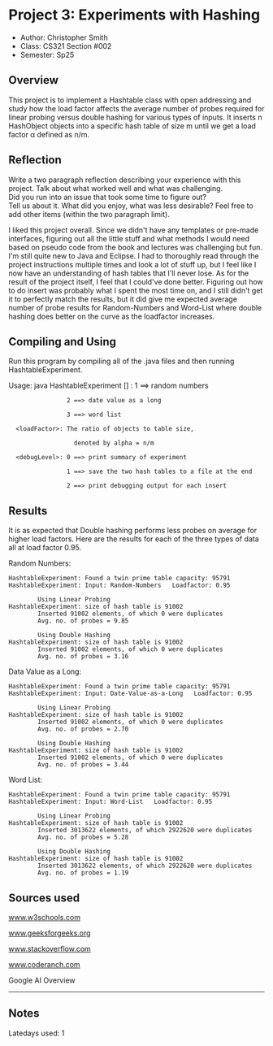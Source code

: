 # Project 3: Experiments with Hashing

* Author: Christopher Smith
* Class: CS321 Section #002
* Semester: Sp25

## Overview

This project is to implement a Hashtable class with open addressing and study how the load factor 
affects the average number of probes required for linear probing versus double hashing for various 
types of inputs. It inserts n HashObject objects into a specific hash table of size m until we get a 
load factor α defined as n/m.

## Reflection

Write a two paragraph reflection describing your experience with this 
project.  Talk about what worked well and what was challenging.  
Did you run into an issue that took some time to figure out?  
Tell us about it. What did you enjoy, what was less desirable? Feel
free to add other items (within the two paragraph limit).

I liked this project overall. Since we didn't have any templates or pre-made interfaces, figuring out 
all the little stuff and what methods I would need based on pseudo code from the book and lectures was challenging but fun. 
I'm still quite new to Java and Eclipse.  I had to thoroughly read through the project instructions multiple times and look a lot of stuff up, 
but I feel like I now have an understanding of hash tables that I'll never lose.
As for the result of the project itself, I feel that I could've done better.  Figuring out how to do insert
was probably what I spent the most time on, and I still didn't get it to perfectly match the results, but it did give me 
expected average number of probe results for Random-Numbers and Word-List where double hashing does better on the curve as the loadfactor
increases.

## Compiling and Using

Run this program by compiling all of the .java files and then running HashtableExperiment. 

Usage: java HashtableExperiment <dataSource> <loadFactor> [<debugLevel>]
      <dataSource>: 1 ==> random numbers
      
                    2 ==> date value as a long
                    
                    3 ==> word list
                    
      <loadFactor>: The ratio of objects to table size, 
      
                      denoted by alpha = n/m
                      
      <debugLevel>: 0 ==> print summary of experiment
      
                    1 ==> save the two hash tables to a file at the end
                    
                    2 ==> print debugging output for each insert

## Results 

It is as expected that Double hashing performs less probes on average for higher load factors.
Here are the results for each of the three types of data all at load factor 0.95.

Random Numbers:
```
HashtableExperiment: Found a twin prime table capacity: 95791
HashtableExperiment: Input: Random-Numbers   Loadfactor: 0.95

        Using Linear Probing
HashtableExperiment: size of hash table is 91002
        Inserted 91002 elements, of which 0 were duplicates
        Avg. no. of probes = 9.85

        Using Double Hashing
HashtableExperiment: size of hash table is 91002
        Inserted 91002 elements, of which 0 were duplicates
        Avg. no. of probes = 3.16
```

Data Value as a Long:
```
HashtableExperiment: Found a twin prime table capacity: 95791
HashtableExperiment: Input: Date-Value-as-a-Long   Loadfactor: 0.95

        Using Linear Probing
HashtableExperiment: size of hash table is 91002
        Inserted 91002 elements, of which 0 were duplicates
        Avg. no. of probes = 2.70

        Using Double Hashing
HashtableExperiment: size of hash table is 91002
        Inserted 91002 elements, of which 0 were duplicates
        Avg. no. of probes = 3.44
```

Word List:
```
HashtableExperiment: Found a twin prime table capacity: 95791
HashtableExperiment: Input: Word-List   Loadfactor: 0.95

        Using Linear Probing
HashtableExperiment: size of hash table is 91002
        Inserted 3013622 elements, of which 2922620 were duplicates
        Avg. no. of probes = 5.28

        Using Double Hashing
HashtableExperiment: size of hash table is 91002
        Inserted 3013622 elements, of which 2922620 were duplicates
        Avg. no. of probes = 1.19
```

## Sources used

www.w3schools.com

www.geeksforgeeks.org

www.stackoverflow.com

www.coderanch.com

Google AI Overview

----------

## Notes

Latedays used: 1

